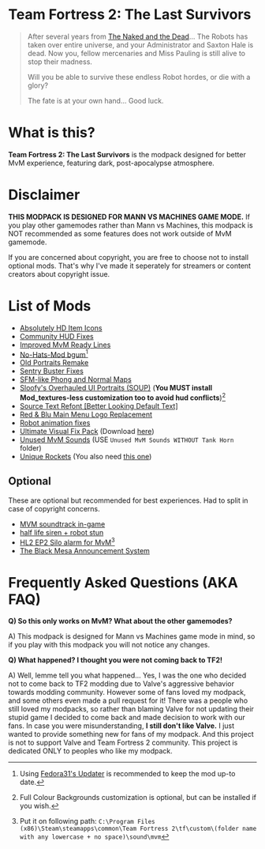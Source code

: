 # Team Fortress 2: The Last Survivors
> After several years from [The Naked and the Dead](https://www.teamfortress.com/tf06_thenakedandthedead)... 
> The Robots has taken over entire universe, and your Administrator and Saxton Hale is dead. 
> Now you, fellow mercenaries and Miss Pauling is still alive to stop their madness. 
>  
> Will you be able to survive these endless Robot hordes, or die with a glory? 
> 
> The fate is at your own hand... 
> Good luck. 

# What is this? 
**Team Fortress 2: The Last Survivors** is the modpack designed for better MvM experience, featuring dark, post-apocalypse atmosphere.

# Disclaimer
**THIS MODPACK IS DESIGNED FOR MANN VS MACHINES GAME MODE.** If you play other gamemodes rather than Mann vs Machines, this modpack is NOT recommended as some features does not work outside of MvM gamemode.

If you are concerned about copyright, you are free to choose not to install optional mods. That's why I've made it seperately for streamers or content creators about copyright issue.

# List of Mods
* [Absolutely HD Item Icons](https://gamebanana.com/mods/316151)
* [Community HUD Fixes](https://gamebanana.com/mods/26450)
* [Improved MvM Ready Lines](https://gamebanana.com/sounds/23729)
* [No-Hats-Mod bgum](https://gamebanana.com/mods/205768)[^1]
* [Old Portraits Remake](https://gamebanana.com/mods/25987)
* [Sentry Buster Fixes](https://gamebanana.com/mods/205386)
* [SFM-like Phong and Normal Maps](https://gamebanana.com/mods/198538) 
* [Sloofy's Overhauled UI Portraits (SOUP)](https://gamebanana.com/mods/26400) (**You MUST install Mod_textures-less customization too to avoid hud conflicts**)[^2]
* [Source Text Refont [Better Looking Default Text]](https://gamebanana.com/mods/314848)
* [Red & Blu Main Menu Logo Replacement](https://gamebanana.com/mods/410666)
* [Robot animation fixes](https://gamebanana.com/mods/206443) 
* [Ultimate Visual Fix Pack](https://github.com/agrastiOs/Ultimate-TF2-Visual-Fix-Pack) (Download [here](https://github.com/agrastiOs/Ultimate-TF2-Visual-Fix-Pack/releases/latest)) 
* [Unused MvM Sounds](https://gamebanana.com/sounds/41860) (USE `Unused MvM Sounds WITHOUT Tank Horn` folder) 
* [Unique Rockets](https://gamebanana.com/mods/324446) (You also need [this one](https://gamebanana.com/dl/789564)) 

## Optional 
These are optional but recommended for best experiences. Had to split in case of copyright concerns. 
* [MVM soundtrack in-game](https://gamebanana.com/sounds/53999) 
* [half life siren + robot stun](https://gamebanana.com/sounds/44640) 
* [HL2 EP2 Silo alarm for MvM](https://gamebanana.com/sounds/19645)[^3] 
* [The Black Mesa Announcement System](https://gamebanana.com/sounds/43805)  

[^1]: Using [Fedora31's Updater](https://github.com/Fedora31/no-hats-bgum/releases/tag/v1.0) is recommended to keep the mod up-to date.
[^2]: Full Colour Backgrounds customization is optional, but can be installed if you wish.
[^3]: Put it on following path: `C:\Program Files (x86)\Steam\steamapps\common\Team Fortress 2\tf\custom\(folder name with any lowercase + no space)\sound\mvm`

# Frequently Asked Questions (AKA FAQ)
**Q) So this only works on MvM? What about the other gamemodes?**

A) This modpack is designed for Mann vs Machines game mode in mind, so if you play with this modpack you will not notice any changes.


**Q) What happened? I thought you were not coming back to TF2!**

A) Well, lemme tell you what happened... Yes, I was the one who decided not to come back to TF2 modding due to Valve's aggressive behavior towards modding community. However some of fans loved my modpack, and some others even made a pull request for it! There was a people who still loved my modpacks, so rather than blaming Valve for not updating their stupid game I decided to come back and made decision to work with our fans. In case you were misunderstanding, **I still don't like Valve.** I just wanted to provide something new for fans of my modpack. And this project is not to support Valve and Team Fortress 2 community. This project is dedicated ONLY to peoples who like my modpack.


